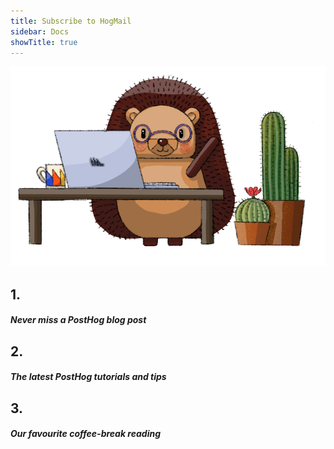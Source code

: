 ```yaml
---
title: Subscribe to HogMail
sidebar: Docs
showTitle: true
---
```


![PostHog Newsletter](images/docs/newsletter/hogmail.png)

<NewsletterForm
compact
/>

<Section
    divider={false}
    title="A newsletter about making better products"
    size="full"
    cols={3}
>
    <div class="center">
        <h1>1.</h1>
        <h5>Never miss a PostHog blog post</h5>
    </div>
    <div class="center">
        <h1>2.</h1>
        <h5>The latest PostHog tutorials and tips</h5>
    </div>
    <div class="center">
        <h1>3.</h1>
        <h5>Our favourite coffee-break reading</h5>
    </div>
</Section>
